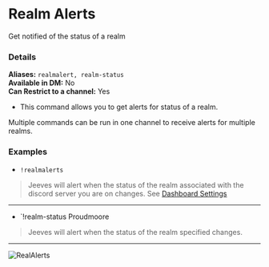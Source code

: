 # Realm Alerts

Get notified of the status of a realm

### Details
**Aliases:** `realmalert, realm-status`  
**Available in DM:** No   
**Can Restrict to a channel:** Yes

* This command allows you to get alerts for status of a realm.

Multiple commands can be run in one channel to receive alerts for multiple realms.

### Examples

* `!realmalerts`
>  Jeeves will alert when the status of the realm associated with the discord server you are on changes. See [Dashboard Settings]('../configuration/settings.md')
***
* `!realm-status Proudmoore
>  Jeeves will alert when the status of the realm specified changes.
***

![RealAlerts]('../../img/realm-alerts.png')